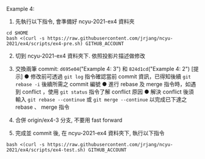 Example 4:

1. 先執行以下指令, 會準備好 ncyu-2021-ex4 資料夾

```
cd $HOME
bash <(curl -s https://raw.githubusercontent.com/jrjang/ncyu-2021/ex4/scripts/ex4-pre.sh) GITHUB_ACCOUNT
```

2. 切到 ncyu-2021-ex4 資料夾下. 依照投影片描述做修改

3. 交換兩筆 commit: `d695e04`("Example 4: 3") 和 `824d1cd`("Example 4: 2")
   [提示]
   ● 修改前可透過 `git log` 指令確認當前 commit 資訊，已得知後續 `git rebase -i` 後續所需之 commit 編號
   ● 進行 rebase 及 merge 指令時，如遇到 conflict ，使用 `git status` 指令了解 conflict 原因
   ● 解決 conflict 後須輸入 `git rebase --continue` 或 `git merge --continue` 以完成已下達之 rebase 、 merge 指令

4. 合併 origin/ex4-3 分支, 不要用 fast forward

5. 完成並 commit 後, 在 ncyu-2021-ex4 資料夾下, 執行以下指令

```
bash <(curl -s https://raw.githubusercontent.com/jrjang/ncyu-2021/ex4/scripts/ex4-test.sh) GITHUB_ACCOUNT
```
